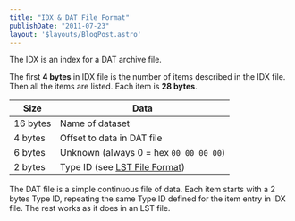 ```yaml
---
title: "IDX & DAT File Format"
publishDate: "2011-07-23"
layout: '$layouts/BlogPost.astro'
---
```


The IDX is an index for a DAT archive file.

The first **4 bytes** in IDX file is the number of items described in the IDX file. Then all the items are listed. Each item is **28 bytes**.

| Size | Data |
| --- | --- |
| 16 bytes | Name of dataset |
| 4 bytes | Offset to data in DAT file |
| 6 bytes | Unknown (always 0 = hex `00 00 00 00`) |
| 2 bytes | Type ID (see [LST File Format](/documentation/lst-file-format/ "LST File Format")) |

The DAT file is a simple continuous file of data. Each item starts with a 2 bytes Type ID, repeating the same Type ID defined for the item entry in IDX file. The rest works as it does in an LST file.
